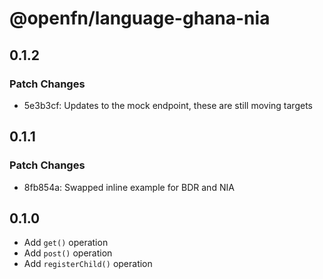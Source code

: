 # @openfn/language-ghana-nia

## 0.1.2

### Patch Changes

- 5e3b3cf: Updates to the mock endpoint, these are still moving targets

## 0.1.1

### Patch Changes

- 8fb854a: Swapped inline example for BDR and NIA

## 0.1.0

- Add `get()` operation
- Add `post()` operation
- Add `registerChild()` operation

